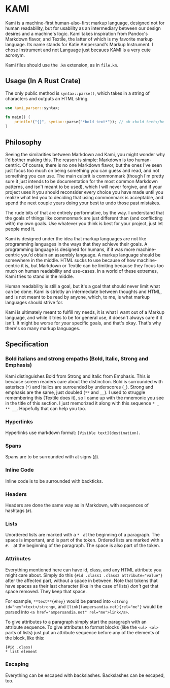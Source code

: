 # KAMI

Kami is a machine-first human-also-first markup language, designed not for human readability, but for usability as an intermediary between our design desires and a machine's logic. Kami takes inspiration from Pandoc's Markdown flavor, and Textile, the latter of which is my favorite markup language. Its name stands for Katie Ampersand's Markup Instrument. I chose Instrument and not Language just becaues KAMI is a very cute acronym.

Kami files should use the `.km` extension, as in `file.km`.

## Usage (In A Rust Crate)

The only public method is `syntax::parse()`, which takes in a string of characters and outputs an HTML string.

```rust
use kami_parser::syntax;

fn main() {
	println!("{}", syntax::parse("*bold text*")); // <b >bold text</b>
}
```

## Philosophy

Seeing the similarities between Markdown and Kami, you might wonder why I'd bother making this. The reason is simple: Markdown is too human-centric. Of course, there is no one Markdown flavor, but the ones I've seen just focus too much on being something you can guess and read, and not something you can use. The main culprit is commonmark (though I'm pretty sure it just intends to be documentation for the most common Markdown patterns, and isn't meant to be used), which I will never forgive, and if your project uses it you should reconsider every choice you have made until you realize what led you to deciding that using commonmark is acceptable, and spend the next couple years doing your best to undo those past mistakes.

The rude bits of that are entirely performative, by the way. I understand that the goals of things like commonmark are just different than (and conflicting with) my own goals. Use whatever you think is best for your project, just let people mod it.

Kami is designed under the idea that markup languages are not like programming languages in the ways that they achieve their goals. A programming language is designed for humans, if it was more machine-centric you'd obtain an assembly language. A markup language should be somewhere in the middle. HTML sucks to use because of how machine-centric it is, but Markdown or Textile can be limiting because they focus too much on human readability and use-cases. In a world of these extremes, Kami tries to stand in the middle.

Human readability is still a goal, but it's a goal that should never limit what can be done. Kami is strictly an intermediate between thoughts and HTML, and is not meant to be read by anyone, which, to me, is what markup languages should strive for.

Kami is ultimately meant to fulfill my needs, it is what I want out of a Markup language, and while it tries to be for general use, it doesn't always care if it isn't. It might be worse for _your_ specific goals, and that's okay. That's why there's so many markup languages.

## Specification

### Bold italians and strong empaths (Bold, Italic, Strong and Emphasis)

Kami distinguishes Bold from Strong and Italic from Emphasis. This is because screen readers care about the distinction. Bold is surrounded with asteriscs (`*`) and Italics are surrounded by underscores (`_`). Strong and emphasis are the same, just doubled (`**` and `__`). I used to struggle remembering this (Textile does it), so I came up with the mnemonic you see in the title of this section. I just memorized it along with this sequence `* _ ** __`. Hopefully that can help you too.

### Hyperlinks

Hyperlinks use markdown format: `[Visible text](destination)`.

### Spans

Spans are to be surrounded with at signs (`@`).

### Inline Code

Inline code is to be surrounded with backticks.

### Headers

Headers are done the same way as in Markdown, with sequences of hashtags (`#`).

### Lists

Unordered lists are marked with a `* ` at the beginning of a paragraph. The space is important, and is part of the token. Ordered lists are marked with a `#. ` at the beginning of the paragraph. The space is also part of the token.

### Attributes

Everything mentioned here can have id, class, and any HTML attribute you might care about. Simply do this `{#id .class1 .class2 attribute="value"}` after the affected part, without a space in between. Note that tokens that have spaces as their last character (like in the case of lists) _don't_ get that space removed. They keep that space.

For example, `**text**{#hey}` would be parsed into `<strong id="hey">text</strong>`, and `[link](ampersandia.net){rel="me"}` would be parsed into `<a href="ampersandia.net" rel="me">link</a>`.

To give attributes to a paragraph simply start the paragraph with an attribute sequence. To give attributes to format blocks (like the `<ul> <ol>` parts of lists) just put an attribute sequence before any of the elements of the block, like this:


```
{#id .class)
* list element
```

### Escaping

Everything can be escaped with backslashes. Backslashes can be escaped, too.
